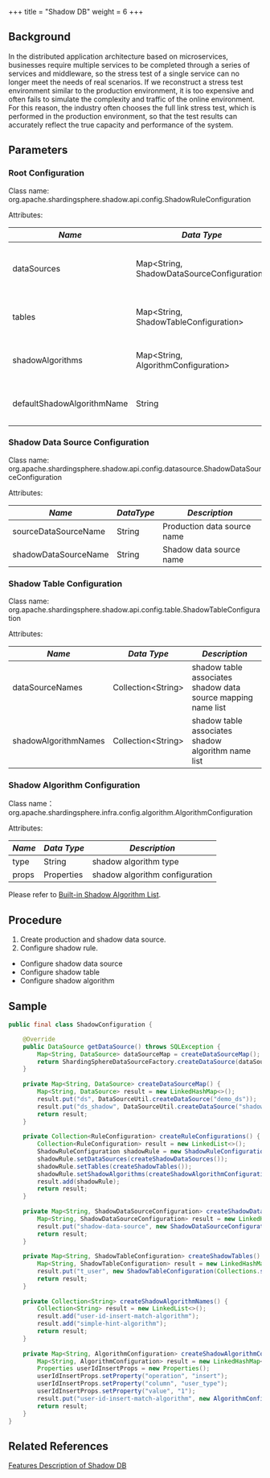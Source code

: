 +++
title = "Shadow DB"
weight = 6
+++

## Background

In the distributed application architecture based on microservices, businesses require multiple services to be completed through a series of services and middleware, so the stress test of a single service can no longer meet the needs of real scenarios. If we reconstruct a stress test environment similar to the production environment, it is too expensive and often fails to simulate the complexity and traffic of the online environment. For this reason, the industry often chooses the full link stress test, which is performed in the production environment, so that the test results can accurately reflect the true capacity and performance of the system. 

## Parameters

### Root Configuration

Class name: org.apache.shardingsphere.shadow.api.config.ShadowRuleConfiguration

Attributes:

| *Name*                     | *Data Type*                                  | *Description*                                     |
| -------------------------- | -------------------------------------------- | ------------------------------------------------- |
| dataSources                | Map\<String, ShadowDataSourceConfiguration\> | shadow data source mapping name and configuration |
| tables                     | Map\<String, ShadowTableConfiguration\>      | shadow table name and configuration               |
| shadowAlgorithms           | Map\<String, AlgorithmConfiguration\>        | shadow algorithm name and configuration           |
| defaultShadowAlgorithmName | String                                       | default shadow algorithm name                     |

### Shadow Data Source Configuration

Class name: org.apache.shardingsphere.shadow.api.config.datasource.ShadowDataSourceConfiguration

Attributes:

| *Name*               | *DataType* | *Description*               |
| -------------------- | ---------- | --------------------------- |
| sourceDataSourceName | String     | Production data source name |
| shadowDataSourceName | String     | Shadow data source name     |

### Shadow Table Configuration

Class name: org.apache.shardingsphere.shadow.api.config.table.ShadowTableConfiguration

Attributes:

| *Name*  | *Data Type* | *Description* |
| ------- | ---------- | ------- |
| dataSourceNames | Collection\<String\> | shadow table associates shadow data source mapping name list |
| shadowAlgorithmNames | Collection\<String\> | shadow table associates shadow algorithm name list |

### Shadow Algorithm Configuration

Class name：org.apache.shardingsphere.infra.config.algorithm.AlgorithmConfiguration

Attributes:

| *Name*  | *Data Type* | *Description* |
| ------- | ---------- | ------- |
| type | String | shadow algorithm type |
| props | Properties | shadow algorithm configuration |

Please refer to [Built-in Shadow Algorithm List](/en/user-manual/common-config/builtin-algorithm/shadow).

## Procedure

1. Create production and shadow data source.
1. Configure shadow rule.
- Configure shadow data source
- Configure shadow table
- Configure shadow algorithm

## Sample

```java
public final class ShadowConfiguration {

    @Override
    public DataSource getDataSource() throws SQLException {
        Map<String, DataSource> dataSourceMap = createDataSourceMap();
        return ShardingSphereDataSourceFactory.createDataSource(dataSourceMap, createRuleConfigurations(), createShardingSphereProps());
    }
    
    private Map<String, DataSource> createDataSourceMap() {
        Map<String, DataSource> result = new LinkedHashMap<>();
        result.put("ds", DataSourceUtil.createDataSource("demo_ds"));
        result.put("ds_shadow", DataSourceUtil.createDataSource("shadow_demo_ds"));
        return result;
    }
    
    private Collection<RuleConfiguration> createRuleConfigurations() {
        Collection<RuleConfiguration> result = new LinkedList<>();
        ShadowRuleConfiguration shadowRule = new ShadowRuleConfiguration();
        shadowRule.setDataSources(createShadowDataSources());
        shadowRule.setTables(createShadowTables());
        shadowRule.setShadowAlgorithms(createShadowAlgorithmConfigurations());
        result.add(shadowRule);
        return result;
    }
    
    private Map<String, ShadowDataSourceConfiguration> createShadowDataSources() {
        Map<String, ShadowDataSourceConfiguration> result = new LinkedHashMap<>();
        result.put("shadow-data-source", new ShadowDataSourceConfiguration("ds", "ds_shadow"));
        return result;
    }
    
    private Map<String, ShadowTableConfiguration> createShadowTables() {
        Map<String, ShadowTableConfiguration> result = new LinkedHashMap<>();
        result.put("t_user", new ShadowTableConfiguration(Collections.singletonList("shadow-data-source"), createShadowAlgorithmNames()));
        return result;
    }
    
    private Collection<String> createShadowAlgorithmNames() {
        Collection<String> result = new LinkedList<>();
        result.add("user-id-insert-match-algorithm");
        result.add("simple-hint-algorithm");
        return result;
    }
    
    private Map<String, AlgorithmConfiguration> createShadowAlgorithmConfigurations() {
        Map<String, AlgorithmConfiguration> result = new LinkedHashMap<>();
        Properties userIdInsertProps = new Properties();
        userIdInsertProps.setProperty("operation", "insert");
        userIdInsertProps.setProperty("column", "user_type");
        userIdInsertProps.setProperty("value", "1");
        result.put("user-id-insert-match-algorithm", new AlgorithmConfiguration("VALUE_MATCH", userIdInsertProps));
        return result;
    }
}
```

## Related References

[Features Description of Shadow DB](/en/features/shadow/)
